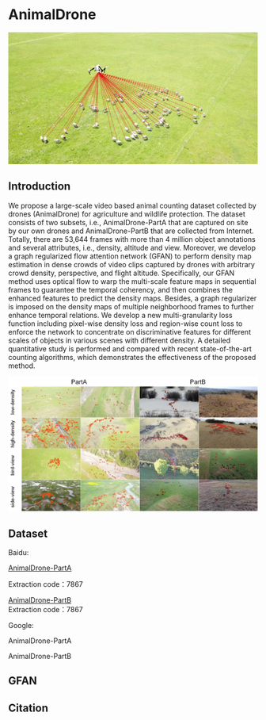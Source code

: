 # AnimalDrone
![VisDrone](https://github.com/VisDrone/AnimalDrone/blob/master/data_collection.jpg)


## Introduction

We propose a large-scale video based animal counting dataset collected by drones (AnimalDrone) for agriculture and wildlife protection. The dataset consists of two subsets, i.e., AnimalDrone-PartA that are captured on site by our own drones and AnimalDrone-PartB that are collected from Internet. Totally, there are 53,644 frames with more than 4 million object annotations and several attributes, i.e., density, altitude and view. Moreover, we develop a graph regularized flow attention network (GFAN) to perform density map estimation in dense crowds of video clips captured by drones with arbitrary crowd density, perspective, and flight altitude. Specifically, our GFAN method uses optical flow to warp the multi-scale feature maps in sequential frames to guarantee the temporal coherency, and then combines the enhanced features to predict the density maps. Besides, a graph regularizer is imposed on the density maps of multiple neighborhood frames to further enhance temporal relations. We develop a new multi-granularity loss function including pixel-wise density loss and region-wise count loss to enforce the network to concentrate on discriminative features for different scales of objects in various scenes with different density. A detailed quantitative study is performed and compared with recent state-of-the-art counting algorithms, which demonstrates the effectiveness of the proposed method.

![VisDrone](https://github.com/VisDrone/AnimalDrone/blob/master/dataset.jpg)

## Dataset

Baidu:

[AnimalDrone-PartA](https://pan.baidu.com/s/1vFZAJFYV6ierxBZtsXq66Q)

Extraction code：7867

[AnimalDrone-PartB](https://pan.baidu.com/s/1nznrp1aul5UkuoFdrV7TdA)  
Extraction code：7867


Google:  

AnimalDrone-PartA 

AnimalDrone-PartB

## GFAN


## Citation


